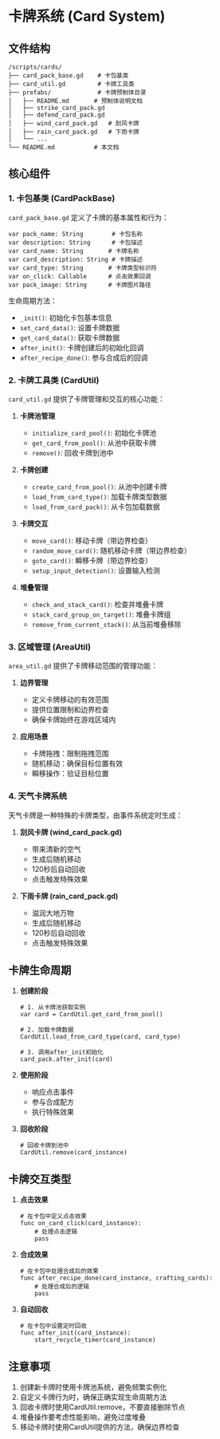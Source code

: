 # 卡牌系统 (Card System)

## 文件结构

```
/scripts/cards/
├── card_pack_base.gd    # 卡包基类
├── card_util.gd         # 卡牌工具类
├── prefabs/             # 卡牌预制体目录
│   ├── README.md       # 预制体说明文档
│   ├── strike_card_pack.gd
│   ├── defend_card_pack.gd
│   ├── wind_card_pack.gd   # 刮风卡牌
│   ├── rain_card_pack.gd   # 下雨卡牌
│   └── ...
└── README.md           # 本文档
```

## 核心组件

### 1. 卡包基类 (CardPackBase)

`card_pack_base.gd` 定义了卡牌的基本属性和行为：

```gdscript
var pack_name: String        # 卡包名称
var description: String      # 卡包描述
var card_name: String       # 卡牌名称
var card_description: String # 卡牌描述
var card_type: String       # 卡牌类型标识符
var on_click: Callable      # 点击效果回调
var pack_image: String      # 卡牌图片路径
```

生命周期方法：
- `_init()`: 初始化卡包基本信息
- `set_card_data()`: 设置卡牌数据
- `get_card_data()`: 获取卡牌数据
- `after_init()`: 卡牌创建后的初始化回调
- `after_recipe_done()`: 参与合成后的回调

### 2. 卡牌工具类 (CardUtil)

`card_util.gd` 提供了卡牌管理和交互的核心功能：

1. **卡牌池管理**
   - `initialize_card_pool()`: 初始化卡牌池
   - `get_card_from_pool()`: 从池中获取卡牌
   - `remove()`: 回收卡牌到池中

2. **卡牌创建**
   - `create_card_from_pool()`: 从池中创建卡牌
   - `load_from_card_type()`: 加载卡牌类型数据
   - `load_from_card_pack()`: 从卡包加载数据

3. **卡牌交互**
   - `move_card()`: 移动卡牌（带边界检查）
   - `random_move_card()`: 随机移动卡牌（带边界检查）
   - `goto_card()`: 瞬移卡牌（带边界检查）
   - `setup_input_detection()`: 设置输入检测

4. **堆叠管理**
   - `check_and_stack_card()`: 检查并堆叠卡牌
   - `stack_card_group_on_target()`: 堆叠卡牌组
   - `remove_from_current_stack()`: 从当前堆叠移除

### 3. 区域管理 (AreaUtil)

`area_util.gd` 提供了卡牌移动范围的管理功能：

1. **边界管理**
   - 定义卡牌移动的有效范围
   - 提供位置限制和边界检查
   - 确保卡牌始终在游戏区域内

2. **应用场景**
   - 卡牌拖拽：限制拖拽范围
   - 随机移动：确保目标位置有效
   - 瞬移操作：验证目标位置

### 4. 天气卡牌系统

天气卡牌是一种特殊的卡牌类型，由事件系统定时生成：

1. **刮风卡牌 (wind_card_pack.gd)**
   - 带来清新的空气
   - 生成后随机移动
   - 120秒后自动回收
   - 点击触发特殊效果

2. **下雨卡牌 (rain_card_pack.gd)**
   - 滋润大地万物
   - 生成后随机移动
   - 120秒后自动回收
   - 点击触发特殊效果

## 卡牌生命周期

1. **创建阶段**
   ```gdscript
   # 1. 从卡牌池获取实例
   var card = CardUtil.get_card_from_pool()
   
   # 2. 加载卡牌数据
   CardUtil.load_from_card_type(card, card_type)
   
   # 3. 调用after_init初始化
   card_pack.after_init(card)
   ```

2. **使用阶段**
   - 响应点击事件
   - 参与合成配方
   - 执行特殊效果

3. **回收阶段**
   ```gdscript
   # 回收卡牌到池中
   CardUtil.remove(card_instance)
   ```

## 卡牌交互类型

1. **点击效果**
   ```gdscript
   # 在卡包中定义点击效果
   func on_card_click(card_instance):
       # 处理点击逻辑
       pass
   ```

2. **合成效果**
   ```gdscript
   # 在卡包中处理合成后的效果
   func after_recipe_done(card_instance, crafting_cards):
       # 处理合成后的逻辑
       pass
   ```

3. **自动回收**
   ```gdscript
   # 在卡包中设置定时回收
   func after_init(card_instance):
       start_recycle_timer(card_instance)
   ```

## 注意事项

1. 创建新卡牌时使用卡牌池系统，避免频繁实例化
2. 自定义卡牌行为时，确保正确实现生命周期方法
3. 回收卡牌时使用CardUtil.remove，不要直接删除节点
4. 堆叠操作要考虑性能影响，避免过度堆叠
5. 移动卡牌时使用CardUtil提供的方法，确保边界检查